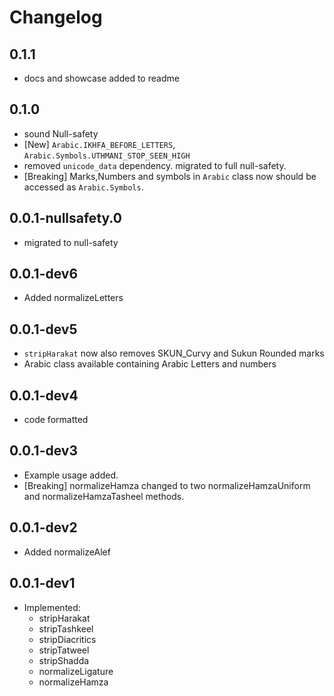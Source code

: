 # Changelog

## 0.1.1
- docs and showcase added to readme
## 0.1.0
- sound Null-safety 
- [New] `Arabic.IKHFA_BEFORE_LETTERS`, `Arabic.Symbols.UTHMANI_STOP_SEEN_HIGH`
- removed `unicode_data` dependency. migrated to full null-safety.
- [Breaking] Marks,Numbers and symbols in `Arabic` class now should be  accessed as `Arabic.Symbols`.

## 0.0.1-nullsafety.0
- migrated to null-safety
## 0.0.1-dev6
- Added normalizeLetters
## 0.0.1-dev5
- `stripHarakat` now also removes SKUN_Curvy and Sukun Rounded marks
- Arabic class available containing Arabic Letters and numbers
## 0.0.1-dev4
- code formatted
## 0.0.1-dev3
- Example usage added.
- [Breaking] normalizeHamza changed to two normalizeHamzaUniform and normalizeHamzaTasheel methods.
## 0.0.1-dev2
- Added normalizeAlef
## 0.0.1-dev1
- Implemented:
    - stripHarakat
    - stripTashkeel
    - stripDiacritics
    - stripTatweel
    - stripShadda
    - normalizeLigature
    - normalizeHamza